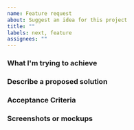 ```yaml
---
name: Feature request
about: Suggest an idea for this project
title: ""
labels: next, feature
assignees: ""
---
```


### What I'm trying to achieve

### Describe a proposed solution

### Acceptance Criteria

### Screenshots or mockups

